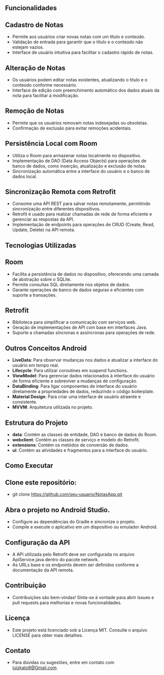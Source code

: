 ## Funcionalidades

## Cadastro de Notas
- Permite aos usuários criar novas notas com um título e conteúdo.
- Validação de entrada para garantir que o título e o conteúdo não estejam vazios.
- Interface de usuário intuitiva para facilitar o cadastro rápido de notas.

## Alteração de Notas
- Os usuários podem editar notas existentes, atualizando o título e o conteúdo conforme necessário.
- Interface de edição com preenchimento automático dos dados atuais da nota para facilitar a modificação.

## Remoção de Notas
- Permite que os usuários removam notas indesejadas ou obsoletas.
- Confirmação de exclusão para evitar remoções acidentais.

## Persistência Local com Room
- Utiliza o Room para armazenar notas localmente no dispositivo.
- Implementação de DAO (Data Access Objects) para operações de banco de dados, como inserção, atualização e exclusão de notas.
- Sincronização automática entre a interface do usuário e o banco de dados local.

## Sincronização Remota com Retrofit
- Consome uma API REST para salvar notas remotamente, permitindo sincronização entre diferentes dispositivos.
- Retrofit é usado para realizar chamadas de rede de forma eficiente e gerenciar as respostas da API.
- Implementação de endpoints para operações de CRUD (Create, Read, Update, Delete) na API remota.

## Tecnologias Utilizadas
## Room
- Facilita a persistência de dados no dispositivo, oferecendo uma camada de abstração sobre o SQLite.
- Permite consultas SQL diretamente nos objetos de dados.
- Garante operações de banco de dados seguras e eficientes com suporte a transações.

## Retrofit
- Biblioteca para simplificar a comunicação com serviços web.
- Geração de implementações de API com base em interfaces Java.
- Suporte a chamadas síncronas e assíncronas para operações de rede.

## Outros Conceitos Android
- **LiveData**: Para observar mudanças nos dados e atualizar a interface do usuário em tempo real.
- **Lifecycle**: Para utilizar coroutines em suspend functions.
- **ViewModel**: Para gerenciar dados relacionados à interface do usuário de forma eficiente e sobreviver a mudanças de configuração.
- **DataBinding**: Para ligar componentes de interface do usuário diretamente a propriedades de dados, reduzindo o código boilerplate.
- **Material Design**: Para criar uma interface de usuário atraente e consistente.
- **MVVM**: Arquitetura utilizada no projeto.

## Estrutura do Projeto
- **data**: Contém as classes de entidade, DAO e banco de dados do Room.
- **webclient**: Contém as classes de serviço e modelo do Retrofit.
- **extensions**: Contém os metódos de conversão de dados.
- **ui**: Contém as atividades e fragmentos para a interface do usuário.

## Como Executar

## Clone este repositório:
- git clone https://github.com/seu-usuario/NotasApp.git

## Abra o projeto no Android Studio.
- Configure as dependências do Gradle e sincronize o projeto.
- Compile e execute o aplicativo em um dispositivo ou emulador Android.

## Configuração da API
- A API utilizada pelo Retrofit deve ser configurada no arquivo ApiService.java dentro do pacote network.
- As URLs base e os endpoints devem ser definidos conforme a documentação da API remota.

## Contribuição
- Contribuições são bem-vindas! Sinta-se à vontade para abrir issues e pull requests para melhorias e novas funcionalidades.

## Licença
- Este projeto está licenciado sob a Licença MIT. Consulte o arquivo LICENSE para obter mais detalhes.

## Contato
- Para dúvidas ou sugestões, entre em contato com luizkato8@Gmail.com.

